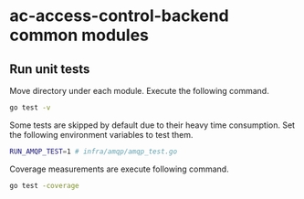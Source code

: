 # ac-access-control-backend common modules

## Run unit tests

Move directory under each module.
Execute the following command.

```bash
go test -v
```

Some tests are skipped by default due to their heavy time consumption.
Set the following environment variables to test them.

```bash
RUN_AMQP_TEST=1 # infra/amqp/amqp_test.go
```

Coverage measurements are execute following command.

```bash
go test -coverage
```
